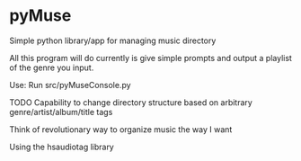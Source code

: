 # pyMuse
Simple python library/app for managing music directory

All this program will do currently is give simple prompts and output a playlist of the genre you input.

Use:
Run src/pyMuseConsole.py

TODO
Capability to change directory structure based on arbitrary genre/artist/album/title tags

Think of revolutionary way to organize music the way I want


Using the hsaudiotag library
